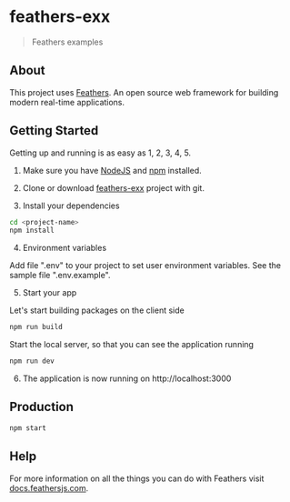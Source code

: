 # feathers-exx

> Feathers examples

## About

This project uses [Feathers](http://feathersjs.com). An open source web framework for building modern real-time applications.

## Getting Started

Getting up and running is as easy as 1, 2, 3, 4, 5.

1. Make sure you have [NodeJS](https://nodejs.org/) and [npm](https://www.npmjs.com/) installed.

2. Clone or download [feathers-exx](https://github.com/bsa-git/feathers-exx) project with git.

3. Install your dependencies

  ```bash
  cd <project-name>
  npm install
  ```

4. Environment variables

Add file ".env" to your project to set user environment variables.
See the sample file ".env.example".

5. Start your app

Let's start building packages on the client side

  ```bash
  npm run build
  ```

Start the local server, so that you can see the application running

  ```bash
  npm run dev
  ```

6. The application is now running on http://localhost:3000

## Production

```bash
npm start
```

## Help

For more information on all the things you can do with Feathers visit [docs.feathersjs.com](http://docs.feathersjs.com).
